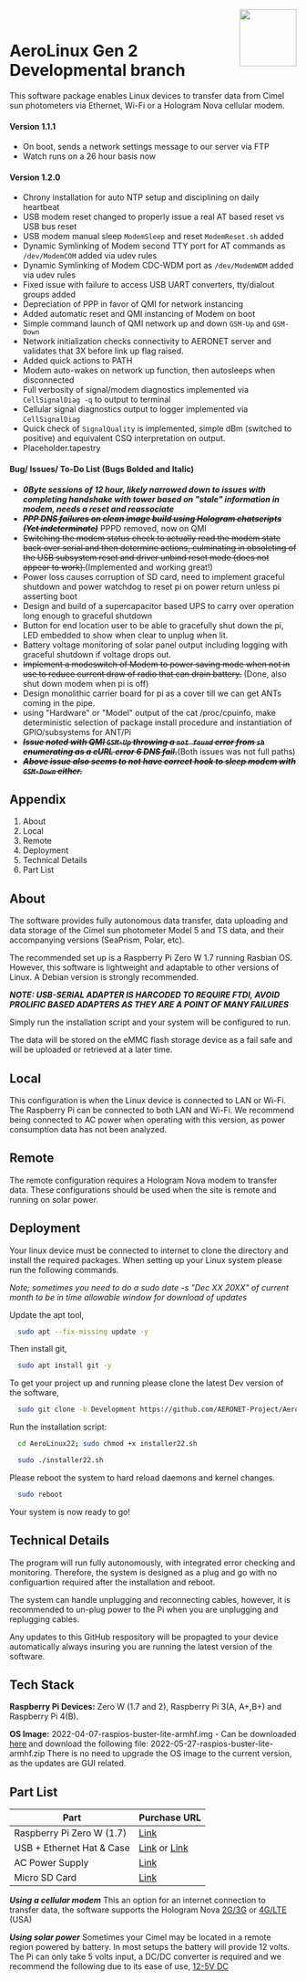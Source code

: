<img align="right" width="100" height="100" src="https://www.x20.org/wp-content/uploads/2015/01/NASA-logo.png"><br/>

# AeroLinux Gen 2 Developmental branch

This software package enables Linux devices to transfer data from Cimel sun photometers via Ethernet, Wi-Fi or a Hologram Nova cellular modem.
#### Version 1.1.1 ####
 * On boot, sends a network settings message to our server via FTP
 * Watch runs on a 26 hour basis now
#### Version 1.2.0 ####
 * Chrony installation for auto NTP setup and disciplining on daily heartbeat
 * USB modem reset changed to properly issue a real AT based reset vs USB bus reset
 * USB modem manual sleep `ModemSleep` and reset `ModemReset.sh` added
 * Dynamic Symlinking of Modem second TTY port for AT commands as `/dev/ModemCOM` added via udev rules
 * Dynamic Symlinking of Modem CDC-WDM port as `/dev/ModemWDM` added via udev rules
 * Fixed issue with failure to access USB UART converters, tty/dialout groups added
 * Depreciation of PPP in favor of QMI for network instancing
 * Added automatic reset and QMI instancing of Modem on boot
 * Simple command launch of QMI network up and down `GSM-Up` and `GSM-Down`
 * Network initialization checks connectivity to AERONET server and validates that 3X before link up flag raised. 
 * Added quick actions to PATH
 * Modem auto-wakes on network up function, then autosleeps when disconnected
 * Full verbosity of signal/modem diagnostics implemented via `CellSignalDiag -q` to output to terminal
 * Cellular signal diagnostics output to logger implemented via `CellSignalDiag`
 * Quick check of `SignalQuality` is implemented, simple dBm (switched to positive) and equivalent CSQ interpretation on output.
 * Placeholder.tapestry

#### Bug/ Issues/ To-Do List (Bugs Bolded and Italic)
 *  ***0Byte sessions of 12 hour, likely narrowed down to issues with completing handshake with tower based on "stale" information in modem, needs a reset and reassociate***
 *  ~~***PPP DNS failures on clean image build using Hologram chatscripts (Yet indeterminate)***~~ PPPD removed, now on QMI
 *  ~~Switching the modem status check to actually read the modem state back over serial and then determine actions, culminating in obsoleting of the USB subsystem reset and driver unbind reset mode (does not appear to work).~~(Implemented and working great!)
 *  Power loss causes corruption of SD card, need to implement graceful shutdown and power watchdog to reset pi on power return unless pi asserting boot 
 *  Design and build of a supercapacitor based UPS to carry over operation long enough to graceful shutdown 
 *  Button for end location user to be able to gracefully shut down the pi, LED embedded to show when clear to unplug when lit. 
 *  Battery voltage monitoring of solar panel output including logging with graceful shutdown if voltage drops out. 
 *  ~~Implement a modeswitch of Modem to power saving mode when not in use to reduce current draw of radio that can drain battery.~~ (Done, also shut down modem when pi is off) 
 *  Design monolithic carrier board for pi as a cover till we can get ANTs coming in the pipe. 
 *  using "Hardware" or "Model" output of the cat /proc/cpuinfo, make deterministic selection of package install procedure and instantiation of GPIO/subsystems for ANT/Pi 
 * ~~***Issue noted with QMI `GSM-Up` throwing a ``not found`` error from `sh` enumerating as a cURL error 6 DNS fail.***~~(Both issues was not full paths)
 * ~~***Above issue also seems to not have correct hook to sleep modem with `GSM-Down` either.***~~

## Appendix

1) About
2) Local
3) Remote
4) Deployment
5) Technical Details
6) Part List


## About

The software provides fully autonomous data transfer, data uploading and data storage of the Cimel sun photometer Model 5 and TS data, and their accompanying versions (SeaPrism, Polar, etc).


The recommended set up is a Raspberry Pi Zero W 1.7 running Rasbian OS.
However, this software is lightweight and adaptable to other versions of Linux. A Debian version is strongly recommended.

***NOTE: USB-SERIAL ADAPTER IS HARCODED TO REQUIRE FTDI, AVOID PROLIFIC BASED ADAPTERS AS THEY ARE A POINT OF MANY FAILURES***


Simply run the installation script and your system will be configured to run.

The data will be stored on the eMMC flash storage device as a fail safe and will be uploaded or retrieved at a later time.
## Local
This configuration is when the Linux device is connected to LAN or Wi-Fi. The Raspberry Pi can be connected to both LAN and Wi-Fi. We recommend being connected to AC power when operating with this version, as power consumption data has not been analyzed.
## Remote

The remote configuration requires a Hologram Nova modem to transfer data. These configurations should be used when the site is remote and running on solar power.
## Deployment
Your linux device must be connected to internet to clone the directory and install the required packages.
When setting up your Linux system please run the following commands.

*Note; sometimes you need to do a sudo date -s "Dec XX 20XX" of current month to be in time allowable window for download of updates*

Update the apt tool,
```bash
  sudo apt --fix-missing update -y
```
Then install git,
```bash
  sudo apt install git -y
```

To get your project up and running please clone the latest Dev version of the software,
```bash
  sudo git clone -b Development https://github.com/AERONET-Project/AeroLinux22.git
```

Run the installation script:
```bash
  cd AeroLinux22; sudo chmod +x installer22.sh
```
```bash
  sudo ./installer22.sh
```

Please reboot the system to hard reload daemons and kernel changes.

```bash
  sudo reboot
```

Your system is now ready to go!

## Technical Details

The program will run fully autonomously, with integrated error checking and monitoring. Therefore, the system is designed as a plug and go with no configuartion required after the installation and reboot.

The system can handle unplugging and reconnecting cables, however, it is recommended to un-plug power to the Pi when you are unplugging and replugging cables.

Any updates to this GitHub respository will be propagted to your device automatically always insuring you are running the latest version of the software.

## Tech Stack

**Raspberry Pi Devices:** Zero W (1.7 and 2), Raspberry Pi 3(A, A+,B+) and Raspberry Pi 4(B).

**OS Image:** 2022-04-07-raspios-buster-lite-armhf.img - Can be downloaded [here](http://ftp.jaist.ac.jp/pub/raspberrypi/raspios_lite_armhf/images/raspios_lite_armhf-2022-04-07/) and download the following file: 2022-05-27-raspios-buster-lite-armhf.zip
There is no need to upgrade the OS image to the current version, as the updates are GUI related. 

## Part List

| Part  | Purchase URL |
| ------------- | ------------- |
| Raspberry Pi Zero W (1.7)  | [Link](https://www.raspberrypi.com/products/raspberry-pi-zero-w/)  |
| USB + Ethernet Hat & Case  | [Link](https://www.newegg.com/p/181-08AA-00003) or [Link](https://www.amazon.com/Ethernet-Case-Raspberry-Zero-Ports/dp/B09KY11X86/ref=pd_sbs_3/144-1380153-4540452?pd_rd_w=HuXHY&pf_rd_p=dfec2022-428d-4b18-a6d4-8f791333a139&pf_rd_r=SD7VDNW3ZTKQS2N5Q641&pd_rd_r=67fb36a2-57c8-43c9-821b-e96d4eba0431&pd_rd_wg=mcUmB&pd_rd_i=B09KY11X86&psc=1) |
| AC Power Supply  | [Link](https://www.adafruit.com/product/1995?gclid=Cj0KCQiA0eOPBhCGARIsAFIwTs7Y9D-CGvd56o7pYmg8GlOTs6Ii-GeUW5u5k6WKNL8dwm3qR1UXf3MaAkWaEALw_wcB)  |
| Micro SD Card  | [Link](https://www.newegg.com/sandisk-16gb-microsdhc/p/N82E16820173358)  |

***Using a cellular modem*** 
This an option for an internet connection to transfer data, the software supports the Hologram Nova [2G/3G](https://www.digikey.com/en/products/detail/hologram-inc./HOL-NOVA-U201/7915568) or [4G/LTE](https://www.digikey.com/en/products/detail/hologram-inc/HOL-NOVA-R410/9489897) (USA)

***Using solar power***
Sometimes your Cimel may be located in a remote region powered by battery. In most setups the battery will provide 12 volts. The Pi can only take 5 volts input, a DC/DC converter is required and we recommend the following due to its ease of use, [12-5V DC](https://www.newegg.com/p/2S7-01JK-0JVH6?Description=12v%20to%205v%20micro%20usb%20converter&cm_re=12v_to%205v%20micro%20usb%20converter-_-2S7-01JK-0JVH6-_-Product&quicklink=true)
